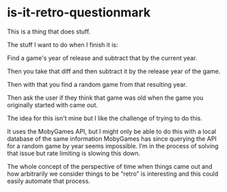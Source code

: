 # is-it-retro-questionmark

This is a thing that does stuff.

The stuff I want to do when I finish it is:

Find a game's year of release and subtract that by the current year.

Then you take that diff and then subtract it by the release year of the game.

Then with that you find a random game from that resulting year.

Then ask the user if they think that game was old when the game you originally started with came out.

The idea for this isn't mine but I like the challenge of trying to do this.

It uses the MobyGames API, but I might only be able to do this with a local database of the same information MobyGames has since querying the API for a random game by year seems impossible. I’m in the process of solving that issue but rate limiting is slowing this down.

The whole concept of the perspective of time when things came out and how arbitrarily we consider things to be “retro” is interesting and this could easily automate that process.

